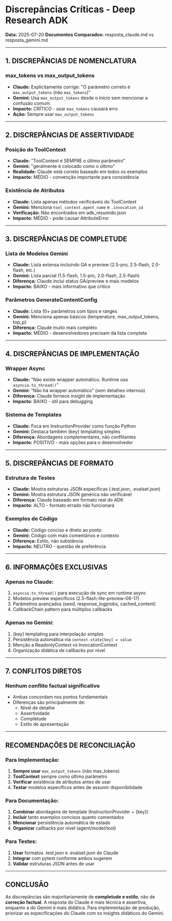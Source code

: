 # Discrepâncias Críticas - Deep Research ADK

**Data:** 2025-07-20
**Documentos Comparados:** resposta_claude.md vs resposta_gemini.md

---

## 1. DISCREPÂNCIAS DE NOMENCLATURA

### max_tokens vs max_output_tokens
- **Claude:** Explicitamente corrige: "O parâmetro correto é `max_output_tokens` (não `max_tokens`)"
- **Gemini:** Usa `max_output_tokens` desde o início sem mencionar a confusão comum
- **Impacto:** CRÍTICO - usar `max_tokens` causará erro
- **Ação:** Sempre usar `max_output_tokens`

---

## 2. DISCREPÂNCIAS DE ASSERTIVIDADE

### Posição do ToolContext
- **Claude:** "ToolContext é SEMPRE o último parâmetro"
- **Gemini:** "geralmente é colocado como o último"
- **Realidade:** Claude está correto baseado em todos os exemplos
- **Impacto:** MÉDIO - convenção importante para consistência

### Existência de Atributos
- **Claude:** Lista apenas métodos verificáveis do ToolContext
- **Gemini:** Menciona `tool_context.agent_name` e `.invocation_id`
- **Verificação:** Não encontrados em adk_resumido.json
- **Impacto:** MÉDIO - pode causar AttributeError

---

## 3. DISCREPÂNCIAS DE COMPLETUDE

### Lista de Modelos Gemini
- **Claude:** Lista extensa incluindo GA e preview (2.5-pro, 2.5-flash, 2.0-flash, etc.)
- **Gemini:** Lista parcial (1.5-flash, 1.5-pro, 2.0-flash, 2.5-flash)
- **Diferença:** Claude inclui status GA/preview e mais modelos
- **Impacto:** BAIXO - mais informativo que crítico

### Parâmetros GenerateContentConfig
- **Claude:** Lista 10+ parâmetros com tipos e ranges
- **Gemini:** Menciona apenas básicos (temperature, max_output_tokens, top_p)
- **Diferença:** Claude muito mais completo
- **Impacto:** MÉDIO - desenvolvedores precisam da lista completa

---

## 4. DISCREPÂNCIAS DE IMPLEMENTAÇÃO

### Wrapper Async
- **Claude:** "Não existe wrapper automático. Runtime usa `asyncio.to_thread()`"
- **Gemini:** "Não há wrapper automático" (sem detalhes internos)
- **Diferença:** Claude fornece insight de implementação
- **Impacto:** BAIXO - útil para debugging

### Sistema de Templates
- **Claude:** Foca em InstructionProvider como função Python
- **Gemini:** Destaca também {key} templating simples
- **Diferença:** Abordagens complementares, não conflitantes
- **Impacto:** POSITIVO - mais opções para o desenvolvedor

---

## 5. DISCREPÂNCIAS DE FORMATO

### Estrutura de Testes
- **Claude:** Mostra estruturas JSON específicas (.test.json, .evalset.json)
- **Gemini:** Mostra estrutura JSON genérica não verificável
- **Diferença:** Claude baseado em formato real do ADK
- **Impacto:** ALTO - formato errado não funcionará

### Exemplos de Código
- **Claude:** Código conciso e direto ao ponto
- **Gemini:** Código com mais comentários e contexto
- **Diferença:** Estilo, não substância
- **Impacto:** NEUTRO - questão de preferência

---

## 6. INFORMAÇÕES EXCLUSIVAS

### Apenas no Claude:
1. `asyncio.to_thread()` para execução de sync em runtime async
2. Modelos preview específicos (2.5-flash-lite-preview-06-17)
3. Parâmetros avançados (seed, response_logprobs, cached_content)
4. CallbackChain pattern para múltiplos callbacks

### Apenas no Gemini:
1. {key} templating para interpolação simples
2. Persistência automática via `context.state[key] = value`
3. Menção a ReadonlyContext vs InvocationContext
4. Organização didática de callbacks por nível

---

## 7. CONFLITOS DIRETOS

### Nenhum conflito factual significativo
- Ambas concordam nos pontos fundamentais
- Diferenças são principalmente de:
  - Nível de detalhe
  - Assertividade
  - Completude
  - Estilo de apresentação

---

## RECOMENDAÇÕES DE RECONCILIAÇÃO

### Para Implementação:
1. **Sempre usar** `max_output_tokens` (não max_tokens)
2. **ToolContext** sempre como último parâmetro
3. **Verificar** existência de atributos antes de usar
4. **Testar** modelos específicos antes de assumir disponibilidade

### Para Documentação:
1. **Combinar** abordagens de template (InstructionProvider + {key})
2. **Incluir** tanto exemplos concisos quanto comentados
3. **Mencionar** persistência automática de estado
4. **Organizar** callbacks por nível (agent/model/tool)

### Para Testes:
1. **Usar** formatos .test.json e .evalset.json do Claude
2. **Integrar** com pytest conforme ambos sugerem
3. **Validar** estruturas JSON antes de usar

---

## CONCLUSÃO

As discrepâncias são majoritariamente de **completude e estilo**, não de **correção factual**. A resposta do Claude é mais técnica e assertiva, enquanto a do Gemini é mais didática. Para implementação de produção, priorizar as especificações do Claude com os insights didáticos do Gemini.